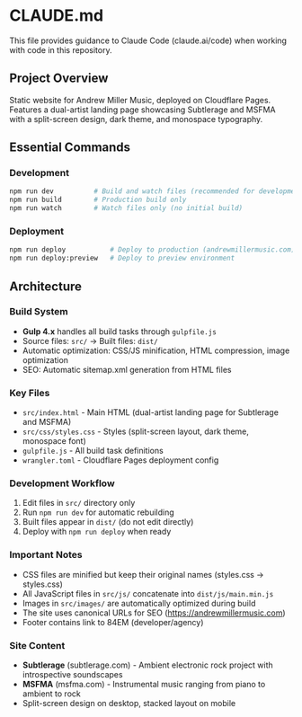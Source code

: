 # CLAUDE.md

This file provides guidance to Claude Code (claude.ai/code) when working with code in this repository.

## Project Overview
Static website for Andrew Miller Music, deployed on Cloudflare Pages. Features a dual-artist landing page showcasing Subtlerage and MSFMA with a split-screen design, dark theme, and monospace typography.

## Essential Commands

### Development
```bash
npm run dev          # Build and watch files (recommended for development)
npm run build        # Production build only
npm run watch        # Watch files only (no initial build)
```

### Deployment
```bash
npm run deploy           # Deploy to production (andrewmillermusic.com)
npm run deploy:preview   # Deploy to preview environment
```

## Architecture

### Build System
- **Gulp 4.x** handles all build tasks through `gulpfile.js`
- Source files: `src/` → Built files: `dist/`
- Automatic optimization: CSS/JS minification, HTML compression, image optimization
- SEO: Automatic sitemap.xml generation from HTML files

### Key Files
- `src/index.html` - Main HTML (dual-artist landing page for Subtlerage and MSFMA)
- `src/css/styles.css` - Styles (split-screen layout, dark theme, monospace font)
- `gulpfile.js` - All build task definitions
- `wrangler.toml` - Cloudflare Pages deployment config

### Development Workflow
1. Edit files in `src/` directory only
2. Run `npm run dev` for automatic rebuilding
3. Built files appear in `dist/` (do not edit directly)
4. Deploy with `npm run deploy` when ready

### Important Notes
- CSS files are minified but keep their original names (styles.css → styles.css)
- All JavaScript files in `src/js/` concatenate into `dist/js/main.min.js`
- Images in `src/images/` are automatically optimized during build
- The site uses canonical URLs for SEO (https://andrewmillermusic.com)
- Footer contains link to 84EM (developer/agency)

### Site Content
- **Subtlerage** (subtlerage.com) - Ambient electronic rock project with introspective soundscapes
- **MSFMA** (msfma.com) - Instrumental music ranging from piano to ambient to rock
- Split-screen design on desktop, stacked layout on mobile